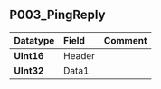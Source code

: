 ## P003\_PingReply ##
| **Datatype** | **Field** | **Comment** |
|:-------------|:----------|:------------|
| **UInt16** | Header |  |
| **UInt32** | Data1 |  |